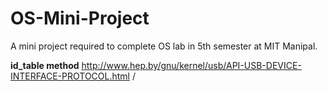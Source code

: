 # OS-Mini-Project
A mini project required to complete OS lab in 5th semester at MIT Manipal.



**id_table method**
http://www.hep.by/gnu/kernel/usb/API-USB-DEVICE-INTERFACE-PROTOCOL.html /
